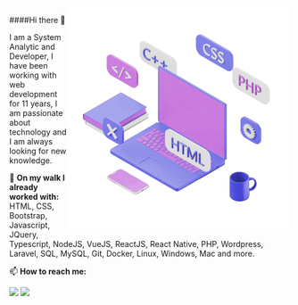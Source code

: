 <img src="./comp.gif" min-width="400px" max-width="400px" width="400px" align="right" alt="Computer JoulGS">


####Hi there 👋

I am a System Analytic and Developer, I have been working with web development for 11 years, I am passionate about technology and I am always looking for new knowledge.

<p align="left">
  🧰  <strong>On my walk I already worked with:</strong> HTML, CSS, Bootstrap, Javascript, JQuery, Typescript, NodeJS, VueJS, ReactJS, React Native, PHP, Wordpress, Laravel, SQL, MySQL, Git, Docker, Linux, Windows, Mac and more.
</p>

<p align="left">
  📫 <strong>How to reach me:</strong>
</p>

<p align="left">
  <a href="mailto:joul.gs@gmail.com" alt="Gmail">
  <img src="https://img.shields.io/badge/-Gmail-FF0000?style=flat-square&labelColor=FF0000&logo=gmail&logoColor=white&link=mailto:joul.gs@gmail.com" /></a>

  <a href="https://wa.me/5527995328782" alt="WhatsApp">
  <img src="https://img.shields.io/badge/-WhatsApp-25d366?style=flat-square&labelColor=25d366&logo=whatsapp&logoColor=white&link=API-DO-SEU-WHATSAPP"/></a>
</p>  

